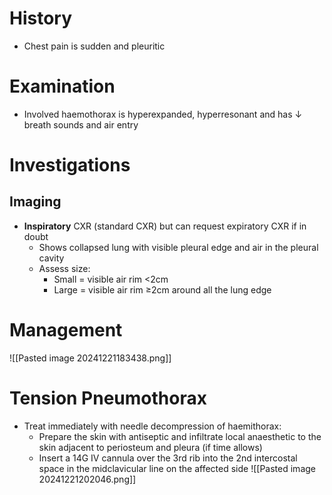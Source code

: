 # History
- Chest pain is sudden and pleuritic
# Examination
- Involved haemothorax is hyperexpanded, hyperresonant and has ↓ breath sounds and air entry
# Investigations
## Imaging
- **Inspiratory** CXR (standard CXR) but can request expiratory CXR if in doubt
	- Shows collapsed lung with visible pleural edge and air in the pleural cavity
	- Assess size:
		- Small = visible air rim <2cm
		- Large = visible air rim ≥2cm around all the lung edge
# Management
![[Pasted image 20241221183438.png]]
# Tension Pneumothorax
- Treat immediately with needle decompression of haemithorax:
	- Prepare the skin with antiseptic and infiltrate local anaesthetic to the skin adjacent to periosteum and pleura (if time allows)
	- Insert a 14G IV cannula over the 3rd rib into the 2nd intercostal space in the midclavicular line on the affected side
![[Pasted image 20241221202046.png]]